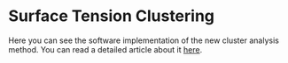 # Surface Tension Clustering

Here you can see the software implementation of the new cluster analysis method. You can read a detailed article about it [here](https://dev.to/mezgoodle/physics-into-programming-using-physical-phenomena-to-cluster-data-3849).
